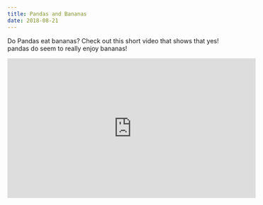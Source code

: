 ```yaml
---
title: Pandas and Bananas
date: 2018-08-21
---
```


Do Pandas eat bananas? Check out this short video that shows that yes! pandas
do seem to really enjoy bananas!

<iframe
  width="560"
  height="315"
  src="https://www.youtube.com/embed/4SZl1r2O_bY"
  frameborder="0"
  allowfullscreen>
</iframe>
